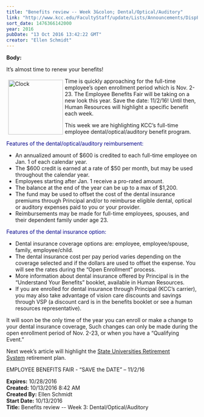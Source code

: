 ```yaml
---
title: "Benefits review -- Week 3&colon; Dental/Optical/Auditory"
link: "http://www.kcc.edu/FacultyStaff/update/Lists/Announcements/DispForm.aspx?ID=2308"
sort_date: 1476366142000
year: 2016
pubDate: "13 Oct 2016 13:42:22 GMT"
creator: "Ellen Schmidt"
---
```


<div><b>Body:</b> <div class="ExternalClass91DC36E5C0DD48299116589C179D770C"><p>It’s almost time to renew your benefits!</p>
<p><img width="460" height="460" alt="Clock" src="/FacultyStaff/update/Documents/clock.jpg" style="height:144px;vertical-align:auto;float:left;margin:5px;width:144px" />Time is quickly approaching for the full-time employee’s open enrollment period which is Nov. 2-23. The Employee Benefits Fair will be taking on a new look this year. Save the date: 11/2/16! Until then, Human Resources will highlight a specific benefit each week.</p>
<p>This week we are highlighting KCC’s full-time employee dental/optical/auditory benefit program. </p>
<p style="color:darkblue">Features of the dental/optical/auditory reimbursement:</p>
<ul><li>An annualized amount of $600 is credited to each full-time employee on Jan. 1 of each calendar year. </li>
<li>The $600 credit is earned at a rate of $50 per month, but may be used throughout the calendar year.</li>
<li>Employees starting after Jan. 1 receive a pro-rated amount.</li>
<li>The balance at the end of the year can be up to a max of $1,200.</li>
<li>The fund may be used to offset the cost of the dental insurance premiums through Principal and/or to reimburse eligible dental, optical or auditory expenses paid to you or your provider.</li>
<li>Reimbursements may be made for full-time employees, spouses, and their dependent family under age 23.</li></ul>
<p style="color:darkblue">Features of the dental insurance option:</p>
<ul><li>Dental insurance coverage options are: employee, employee/spouse, family, employee/child.</li>
<li>The dental insurance cost per pay period varies depending on the coverage selected and if the dollars are used to offset the expense. You will see the rates during the “Open Enrollment” process.</li>
<li>More information about dental insurance offered by Principal is in the “Understand Your Benefits” booklet, available in Human Resources.</li>
<li>If you are enrolled for dental insurance through Principal (KCC’s carrier), you may also take advantage of vision care discounts and savings through VSP (a discount card is in the benefits booklet or see a human resources representative).</li></ul>
<p>It will soon be the only time of the year you can enroll or make a change to your dental insurance coverage, Such changes can only be made during the open enrollment period of Nov. 2-23, or when you have a “Qualifying Event.”</p>
<p>Next week’s article will highlight the <a href="http://www.surs.org/">State Universities Retirement System</a> retirement plan.</p>
<p>EMPLOYEE BENEFITS FAIR - “SAVE the DATE” – 11/2/16</p></div></div>
<div><b>Expires:</b> 10/28/2016</div>
<div><b>Created:</b> 10/13/2016 8:42 AM</div>
<div><b>Created By:</b> Ellen Schmidt</div>
<div><b>Start Date:</b> 10/13/2016</div>
<div><b>Title:</b> Benefits review -- Week 3: Dental/Optical/Auditory</div>
